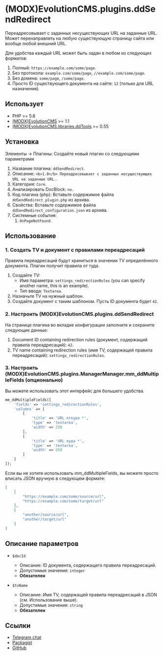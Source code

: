 # (MODX)EvolutionCMS.plugins.ddSendRedirect

Переадресовывает с заданных несуществующих URL на заданные URL.
Может перенаправлять на любую существующую страницу сайта или вообще любой внешний URL.

Для удобства каждый URL может быть задан в любом из следующих форматов:
1. Полный: `https://example.com/some/page`.
2. Без протокола: `example.com/some/page`, `//example.com/some/page`.
3. Без домена: `some/page`, `/some/page`.
4. Просто ID существующего документа на сайте: `12` (только для URL назначения).


## Использует

* PHP >= 5.6
* [(MODX)EvolutionCMS](https://github.com/evolution-cms/evolution) >= 1.1
* [(MODX)EvolutionCMS.libraries.ddTools](https://code.divandesign.ru/modx/ddtools) >= 0.55


## Установка


Элементы → Плагины: Создайте новый плагин со следующими параметрами

1. Название плагина: `ddSendRedirect`.
2. Описание: `<b>1.0</b> Переадресовывает с заданных несуществующих URL на заданные URL.`.
3. Категория: `Core`.
4. Анализировать DocBlock: `no`.
5. Код плагина (php): Вставьте содержимое файла `ddSendRedirect_plugin.php` из архива.
6. Свойства: Вставьте содержимое файла `ddSendRedirect_configuration.json` из архива.
7. Системные события:
	1. `OnPageNotFound`.


## Использование


### 1. Создать TV и документ с правилами переадресаций

Правила переадресаций будут храниться в значении TV определённого документа. Плагин получит правила от туда.

1. Создайте TV:
	* Имя параметра: `settings_redirectionRules` (you can specify another name, this is an example).
	* Тип ввода: `Textarea`.
2. Назначьте TV на нужный шаблон.
3. Создайте документ с таким шаблоном. Пусть ID документа будет `42`.


### 2. Настроить (MODX)EvolutionCMS.plugins.ddSendRedirect

На странице плагина во вкладке конфигурации заполните и сохраните следующие данные:
1. Document ID containing redirection rules (документ, содержащий правила переадресаций): `42`.
2. TV name containing redirection rules (имя TV, содержащей правила переадресаций): `settings_redirectionRules`.


### 3. Настроить (MODX)EvolutionCMS.plugins.ManagerManager.mm_ddMultipleFields (опционально)

Вы можете использовать этот интерфейс для большего удобства.

```php
mm_ddMultipleFields([
	'fields' => 'settings_redirectionRules',
	'columns' => [
		[
			'title' => 'URL откуда *',
			'type' => 'textarea',
			'width' => 250
		],
		[
			'title' => 'URL куда *',
			'type' => 'textarea',
			'width' => 250
		]
	]
]);
```

Если вы не хотите использовать mm_ddMultipleFields, вы можете просто вписать JSON вручную в следующем формате:

```json
[
	[
		"https://example.com/some/source/url",
		"https://example.com/some/target/url"
	],
	[
		"another/source/url",
		"another/target/url"
	]
]
```


## Описание параметров

* `$docId`
	* Описание: ID документа, содержащего правила переадресаций.
	* Допустимые значения: `integer`
	* **Обязателен**
	
* `$tvName`
	* Описание: Имя TV, содержащей правила переадресаций в JSON (см. Использование выше).
	* Допустимые значения: `string`
	* **Обязателен**


## Ссылки

* [Telegram chat](https://t.me/dd_code)
* [Packagist](https://packagist.org/packages/dd/evolutioncms-plugins-ddsendredirect)
* [GitHub](https://github.com/DivanDesign/EvolutionCMS.plugins.ddSendRedirect)


<link rel="stylesheet" type="text/css" href="https://DivanDesign.ru/assets/files/ddMarkdown.css" />